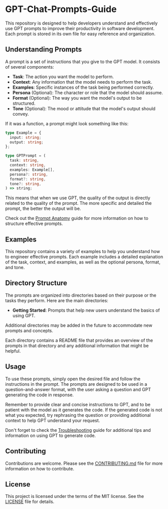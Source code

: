 # GPT-Chat-Prompts-Guide

This repository is designed to help developers understand and effectively use GPT prompts to improve their productivity in software development. Each prompt is stored in its own file for easy reference and organization.

## Understanding Prompts

A prompt is a set of instructions that you give to the GPT model. It consists of several components:

- **Task**: The action you want the model to perform.
- **Context**: Any information that the model needs to perform the task.
- **Examples**: Specific instances of the task being performed correctly.
- **Persona** (Optional): The character or role that the model should assume.
- **Format** (Optional): The way you want the model's output to be structured.
- **Tone** (Optional): The mood or attitude that the model's output should convey.

If it was a function, a prompt might look something like this:

```typescript
type Example = {
  input: string;
  output: string;
};

type GPTPrompt = (
  task: string,
  context: string,
  examples: Example[],
  persona?: string,
  format?: string,
  tone?: string,
) => string;
```

This means that when we use GPT, the quality of the output is directly related to the quality of the prompt. The more specific and detailed the prompt, the better the output will be.

Check out the [Prompt Anatomy](./PROMPT_ANATOMY.md) guide for more information on how to structure effective prompts.

## Examples

This repository contains a variety of examples to help you understand how to engineer effective prompts. Each example includes a detailed explanation of the task, context, and examples, as well as the optional persona, format, and tone.

## Directory Structure

The prompts are organized into directories based on their purpose or the tasks they perform. Here are the main directories:

- **Getting Started**: Prompts that help new users understand the basics of using GPT.

Additional directories may be added in the future to accommodate new prompts and concepts.

Each directory contains a README file that provides an overview of the prompts in that directory and any additional information that might be helpful.

## Usage

To use these prompts, simply open the desired file and follow the instructions in the prompt. The prompts are designed to be used in a question-and-answer format, with the user asking a question and GPT generating the code in response.

Remember to provide clear and concise instructions to GPT, and to be patient with the model as it generates the code. If the generated code is not what you expected, try rephrasing the question or providing additional context to help GPT understand your request.

Don't forget to check the [Troubleshooting](./TROUBLESHOOTING.md) guide for additional tips and information on using GPT to generate code.

## Contributing

Contributions are welcome. Please see the [CONTRIBUTING.md](CONTRIBUTING.md) file for more information on how to contribute.

## License

This project is licensed under the terms of the MIT license. See the [LICENSE](LICENSE) file for details.
